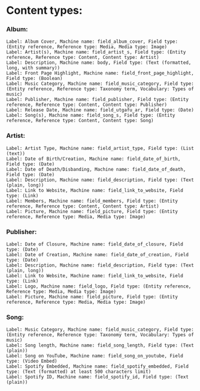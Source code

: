 # Content types:

### Album:
    Label: Album Cover, Machine name: field_album_cover, Field type: (Entity reference, Reference type: Media, Media type: Image)
    Label: Artist(s), Machine name: field_artist_s, Field type: (Entity reference, Reference type: Content, Content type: Artist)
    Label: Description, Machine name: body, Field type: (Text (formatted, long, with summary))
    Label: Front Page Highlight, Machine name: field_front_page_highlight, Field type: (Boolean)
    Label: Music Category, Machine name: field_music_category, Field type: (Entity reference, Reference type: Taxonomy term, Vocabulary: Types of music)
    Label: Publisher, Machine name: field_publisher, Field type: (Entity reference, Reference type: Content, Content type: Publisher)
    Label: Release Date, Machine name: field_utgafu_ar, Field type: (Date)
    Label: Song(s), Machine name: field_song_s, Field type: (Entity reference, Reference type: Content, Content type: Song)

### Artist:
    Label: Artist Type, Machine name: field_artist_type, Field type: (List (text))
    Label: Date of Birth/Creation, Machine name: field_date_of_birth, Field type: (Date)
    Label: Date of Death/Disbanding, Machine name: field_date_of_death, Field type: (Date)
    Label: Description, Machine name: field_description, Field type: (Text (plain, long))
    Label: Link to Website, Machine name: field_link_to_website, Field type: (Link)
    Label: Members, Machine name: field_members, Field type: (Entity reference, Reference type: Content, Content type: Artist)
    Label: Picture, Machine name: field_picture, Field type: (Entity reference, Reference type: Media, Media type: Image)

### Publisher:
    Label: Date of Closure, Machine name: field_date_of_closure, Field type: (Date)
    Label: Date of Creation, Machine name: field_date_of_creation, Field type: (Date)
    Label: Description, Machine name: field_description, Field type: (Text (plain, long))
    Label: Link to Website, Machine name: field_link_to_website, Field type: (Link)
    Label: Logo, Machine name: field_logo, Field type: (Entity reference, Reference type: Media, Media type: Image)
    Label: Picture, Machine name: field_picture, Field type: (Entity reference, Reference type: Media, Media type: Image)

### Song:
    Label: Music Category, Machine name: field_music_category, Field type: (Entity reference, Reference type: Taxonomy term, Vocabulary: Types of music)
    Label: Song length, Machine name: field_song_length, Field type: (Text (plain))
    Label: Song on YouTube, Machine name: field_song_on_youtube, Field type: (Video Embed)
    Label: Spotify Embedded, Machine name: field_spotify_embedded, Field type: (Text (formatted) at least 500 characters limit)
    Label: Spotify ID, Machine name: field_spotify_id, Field type: (Text (plain))
